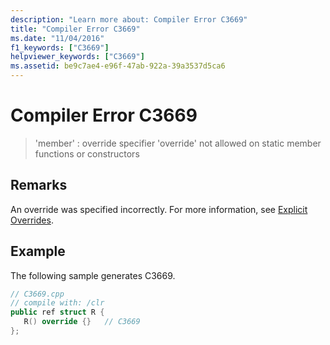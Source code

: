```yaml
---
description: "Learn more about: Compiler Error C3669"
title: "Compiler Error C3669"
ms.date: "11/04/2016"
f1_keywords: ["C3669"]
helpviewer_keywords: ["C3669"]
ms.assetid: be9c7ae4-e96f-47ab-922a-39a3537d5ca6
---
```

# Compiler Error C3669

> 'member' : override specifier 'override' not allowed on static member functions or constructors

## Remarks

An override was specified incorrectly. For more information, see [Explicit Overrides](../../extensions/explicit-overrides-cpp-component-extensions.md).

## Example

The following sample generates C3669.

```cpp
// C3669.cpp
// compile with: /clr
public ref struct R {
   R() override {}   // C3669
};
```
